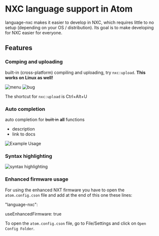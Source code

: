 # NXC language support in Atom

language-nxc makes it easier to develop in NXC, which requires little to no setup (depending on your OS / distribution). Its goal is to make developing for NXC easier for everyone.

## Features
### Comping and uploading
built-in (cross-platform) compiling and uploading, try `nxc:upload`. **This works on Linux as well!**

![menu](http://i.imgur.com/92Gd8cA.png)
![bug](http://i.imgur.com/6yuUSmT.png)

The shortcut for `nxc:upload` is Ctrl+Alt+U

### Auto completion
auto completion for ~~built in~~ **all** functions
- description
- link to docs

![Example Usage](http://i.imgur.com/I1v9dMs.gif)

### Syntax highlighting

![syntax highlighting](http://i.imgur.com/SrMTC46.png)

### Enhanced firmware usage

For using the enhanced NXT firmware you have to open the `atom.config.cson` file and add at the end of this one these lines:

"language-nxc":

  useEnhancedFirmware: true

To open the `atom.config.cson` file, go to File/Settings and click on `Open Config Folder`.
